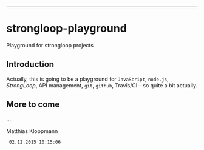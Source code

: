 ----------
# strongloop-playground #

Playground for strongloop projects

## Introduction ##

Actually, this is going to be a playground for `JavaScript`, `node.js`, *StrongLoop*, API management, `git`, `github`, Travis/CI &ndash; so quite a bit actually.

## More to come ##

...

Matthias Kloppmann

     02.12.2015 10:15:06 
